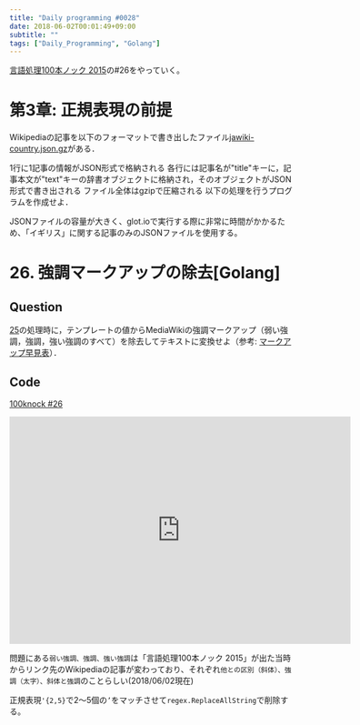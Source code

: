```yaml
---
title: "Daily programming #0028"
date: 2018-06-02T00:01:49+09:00
subtitle: ""
tags: ["Daily_Programming", "Golang"]
---
```


[言語処理100本ノック 2015][100knock]の#26をやっていく。

# 第3章: 正規表現の前提

Wikipediaの記事を以下のフォーマットで書き出したファイル[jawiki-country.json.gz][inputfile]がある．

1行に1記事の情報がJSON形式で格納される
各行には記事名が"title"キーに，記事本文が"text"キーの辞書オブジェクトに格納され，そのオブジェクトがJSON形式で書き出される
ファイル全体はgzipで圧縮される
以下の処理を行うプログラムを作成せよ．

JSONファイルの容量が大きく、glot.ioで実行する際に非常に時間がかかるため、「イギリス」に関する記事のみのJSONファイルを使用する。

# 26. 強調マークアップの除去[Golang]

## Question

[25][25]の処理時に，テンプレートの値からMediaWikiの強調マークアップ（弱い強調，強調，強い強調のすべて）を除去してテキストに変換せよ（参考: [マークアップ早見表][markup]）．

## Code

[100knock #26][snipet]

<iframe src='https://glot.io/snippets/f1kzfjhtp0/embed' frameborder='0' scrolling='no' sandbox='allow-forms allow-pointer-lock allow-popups allow-same-origin allow-scripts' width='600' height='400'></iframe>


問題にある`弱い強調、強調、強い強調`は「言語処理100本ノック 2015」が出た当時からリンク先のWikipediaの記事が変わっており、それぞれ`他との区別（斜体）、強調（太字）、斜体と強調`のことらしい(2018/06/02現在)

正規表現`'{2,5}`で2〜5個の`’`をマッチさせて`regex.ReplaceAllString`で削除する。

[100knock]:http://www.cl.ecei.tohoku.ac.jp/nlp100/#ch3
[inputfile]:http://www.cl.ecei.tohoku.ac.jp/nlp100/data/jawiki-country.json.gz
[snipet]:https://glot.io/snippets/f1kzfjhtp0
[25]:https://re3turn.github.io/blog/post/daily_programming_0027/
[markup]:https://ja.wikipedia.org/wiki/Help:%E6%97%A9%E8%A6%8B%E8%A1%A8

